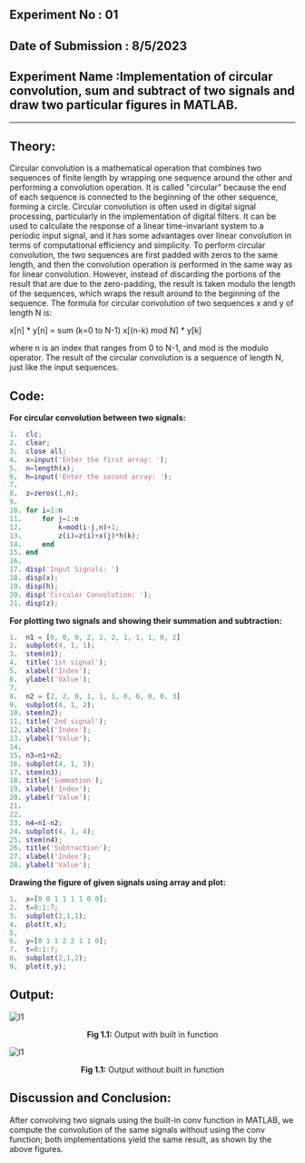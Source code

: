## Experiment No : 01

## Date of Submission : 8/5/2023

## Experiment Name :Implementation of circular convolution, sum and subtract of two signals and draw two particular figures in MATLAB.

---

## Theory:
<p>Circular convolution is a mathematical operation that combines two sequences of finite length by wrapping one sequence around the other and performing a convolution operation. It is called "circular" because the end of each sequence is connected to the beginning of the other sequence, forming a circle. Circular convolution is often used in digital signal processing, particularly in the implementation of digital filters. It can be used to calculate the response of a linear time-invariant system to a periodic input signal, and it has some advantages over linear convolution in terms of computational efficiency and simplicity. To perform circular convolution, the two sequences are first padded with zeros to the same length, and then the convolution operation is performed in the same way as for linear convolution. However, instead of discarding the portions of the result that are due to the zero-padding, the result is taken modulo the length of the sequences, which wraps the result around to the beginning of the sequence. The formula for circular convolution of two sequences x and y of length N is:</p>

x[n] * y[n] = sum (k=0 to N-1) x[(n-k) mod N] * y[k]

where n is an index that ranges from 0 to N-1, and mod is the modulo operator. The result of the circular convolution is a sequence of length N, just like the input sequences.


## Code:
<strong> For circular convolution between two signals: </strong>
```matlab
1.	clc;
2.	clear;
3.	close all;
4.	x=input('Enter the first array: ');
5.	n=length(x);
6.	h=input('Enter the second array: ');
7.	
8.	z=zeros(1,n);
9.	 
10.	for i=1:n
11.	    for j=1:n
12.	        k=mod(i-j,n)+1;
13.	        z(i)=z(i)+x(j)*h(k);
14.	    end
15.	end
16.	 
17.	disp('Input Signals: ')
18.	disp(x);
19.	disp(h);
20.	disp('Circular Convolution: ');
21.	disp(z); 

```
<strong> For plotting two signals and showing their summation and subtraction: </strong>
```matlab
1.	n1 = [0, 0, 0, 2, 2, 2, 1, 1, 1, 0, 2]
2.	subplot(4, 1, 1);
3.	stem(n1);
4.	title('1st signal');
5.	xlabel('Index');
6.	ylabel('Value');
7.	 
8.	n2 = [2, 2, 0, 1, 1, 1, 0, 0, 0, 0, 3]
9.	subplot(4, 1, 2);
10.	stem(n2);
11.	title('2nd signal');
12.	xlabel('Index');
13.	ylabel('Value');
14.	 
15.	n3=n1+n2;
16.	subplot(4, 1, 3);
17.	stem(n3);
18.	title('Summation');
19.	xlabel('Index');
20.	ylabel('Value');
21.	 
22.	 
23.	n4=n1-n2;
24.	subplot(4, 1, 4);
25.	stem(n4);
26.	title('Subtraction');
27.	xlabel('Index');
28.	ylabel('Value');

```
<strong> Drawing the figure of given signals using array and plot: </strong>
```matlab
1.	x=[0 0 1 1 1 1 0 0];
2.	t=0:1:7;
3.	subplot(2,1,1);
4.	plot(t,x);
5.	 
6.	y=[0 1 1 2 2 1 1 0];
7.	t=0:1:7;
8.	subplot(2,1,2);
9.	plot(t,y);

```

## Output:

![l1](https://github.com/Masum-1810009/DSP-Lab-Reports/assets/90197507/b5d75936-d280-4fce-96df-e8a7b1cc82c4)


<p style = "text-align: center">
  <strong>Fig 1.1:</strong> Output with built in function
</p>


![l1](https://github.com/Masum-1810009/DSP-Lab-Reports/assets/90197507/b5d75936-d280-4fce-96df-e8a7b1cc82c4)

<p style = "text-align: center">
  <strong>Fig 1.1:</strong> Output without built in function
</p>


## Discussion and Conclusion:

<p style="text-align: justify">

After convolving two signals using the built-in conv function in MATLAB, we compute the convolution of the same signals without using the conv function; both implementations yield the same result, as shown by the above figures.

</p>


